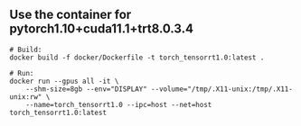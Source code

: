 
## Use the container for pytorch1.10+cuda11.1+trt8.0.3.4

```
# Build:
docker build -f docker/Dockerfile -t torch_tensorrt1.0:latest .

# Run:
docker run --gpus all -it \
	--shm-size=8gb --env="DISPLAY" --volume="/tmp/.X11-unix:/tmp/.X11-unix:rw" \
	--name=torch_tensorrt1.0 --ipc=host --net=host torch_tensorrt1.0:latest
```
